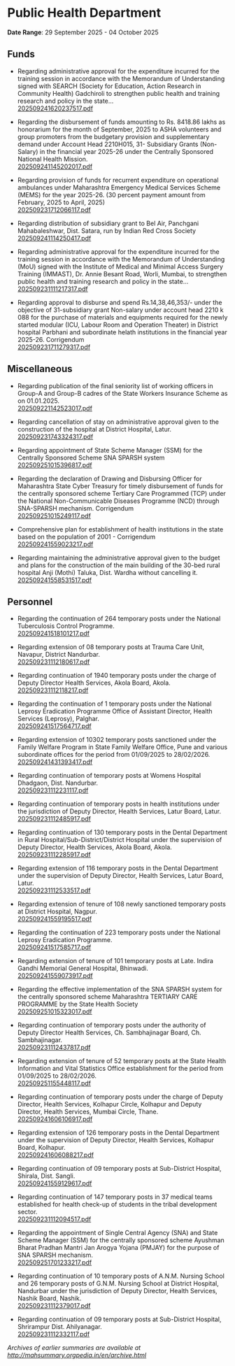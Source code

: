 # Public Health Department

**Date Range**: 29 September 2025 - 04 October 2025


## Funds
- Regarding administrative approval for the expenditure incurred for the training session in accordance with the Memorandum of Understanding signed with SEARCH (Society for Education, Action  Research in Community Health) Gadchiroli to strengthen public health and training research and policy in the state...\
  [202509241620237517.pdf](https://gr.maharashtra.gov.in/Site/Upload/Government%20Resolutions/English/202509241620237517.pdf)

- Regarding the disbursement of funds amounting to Rs. 8418.86 lakhs as honorarium for the month of September, 2025 to ASHA volunteers and group promoters from the budgetary provision and supplementary demand under Account Head 2210H015, 31- Subsidiary Grants (Non-Salary) in the financial year 2025-26 under the Centrally Sponsored National Health Mission.\
  [202509241145202017.pdf](https://gr.maharashtra.gov.in/Site/Upload/Government%20Resolutions/English/202509241145202017.pdf)

- Regarding provision of funds for recurrent expenditure on operational ambulances under Maharashtra Emergency Medical Services Scheme (MEMS) for the year 2025-26. (30 percent payment amount from February, 2025 to April, 2025)\
  [202509231712066117.pdf](https://gr.maharashtra.gov.in/Site/Upload/Government%20Resolutions/English/202509231712066117.pdf)

- Regarding distribution of subsidiary grant to Bel Air, Panchgani Mahabaleshwar, Dist. Satara, run by Indian Red Cross Society\
  [202509241114250417.pdf](https://gr.maharashtra.gov.in/Site/Upload/Government%20Resolutions/English/202509241114250417.pdf)

- Regarding administrative approval for the expenditure incurred for the training session in accordance with the Memorandum of Understanding (MoU) signed with the Institute of Medical and Minimal Access Surgery Training (IMMAST), Dr. Annie Besant Road, Worli, Mumbai, to strengthen public health and training research and policy in the state...\
  [202509231111217317.pdf](https://gr.maharashtra.gov.in/Site/Upload/Government%20Resolutions/English/202509231111217317....pdf)

- Regarding approval to disburse and spend Rs.14,38,46,353/- under the objective of 31-subsidiary grant Non-salary under account head 2210 k 088 for the purchase of materials and equipments required for the newly started modular (ICU, Labour Room and Operation Theater) in District hospital Parbhani and subordinate helath institutions in the financial year 2025-26. Corrigendum\
  [202509231711279317.pdf](https://gr.maharashtra.gov.in/Site/Upload/Government%20Resolutions/English/202509231711279317.pdf)

## Miscellaneous
- Regarding publication of the final seniority list of working officers in Group-A and Group-B cadres of the State Workers Insurance Scheme as on 01.01.2025.\
  [202509221142523017.pdf](https://gr.maharashtra.gov.in/Site/Upload/Government%20Resolutions/English/202509221142523017.....pdf)

- Regarding cancellation of stay on administrative approval given to the construction of the hospital at District Hospital, Latur.\
  [202509231743324317.pdf](https://gr.maharashtra.gov.in/Site/Upload/Government%20Resolutions/English/202509231743324317.pdf)

- Regarding appointment of State Scheme Manager (SSM) for the Centrally Sponsored Scheme SNA SPARSH system\
  [202509251015396817.pdf](https://gr.maharashtra.gov.in/Site/Upload/Government%20Resolutions/English/202509251015396817.pdf)

- Regarding the declaration of Drawing and Disbursing Officer for Maharashtra State Cyber Treasury for timely disbursement of funds for the centrally sponsored scheme Tertiary Care Programmed (TCP) under the National Non-Communicable Diseases Programme (NCD) through SNA-SPARSH mechanism. Corrigendum\
  [202509251015249117.pdf](https://gr.maharashtra.gov.in/Site/Upload/Government%20Resolutions/English/202509251015249117.pdf)

- Comprehensive plan for establishment of health institutions in the state based on the population of 2001 - Corrigendum\
  [202509241559023217.pdf](https://gr.maharashtra.gov.in/Site/Upload/Government%20Resolutions/English/202509241559023217.pdf)

- Regarding maintaining the administrative approval given to the budget and plans for the construction of the main building of the 30-bed rural hospital Anji (Mothi) Taluka, Dist. Wardha without cancelling it.\
  [202509241558531517.pdf](https://gr.maharashtra.gov.in/Site/Upload/Government%20Resolutions/English/202509241558531517.pdf)

## Personnel
- Regarding the continuation of 264 temporary posts under the National Tuberculosis Control Programme.\
  [202509241518101217.pdf](https://gr.maharashtra.gov.in/Site/Upload/Government%20Resolutions/English/202509241518101217.pdf)

- Regarding extension of 08 temporary posts at Trauma Care Unit, Navapur, District Nandurbar.\
  [202509231112180617.pdf](https://gr.maharashtra.gov.in/Site/Upload/Government%20Resolutions/English/202509231112180617.pdf)

- Regarding continuation of 1940 temporary posts under the charge of Deputy Director Health Services, Akola Board, Akola.\
  [202509231112118217.pdf](https://gr.maharashtra.gov.in/Site/Upload/Government%20Resolutions/English/202509231112118217.pdf)

- Regarding the continuation of 1 temporary posts under the National Leprosy Eradication Programme Office of Assistant  Director, Health Services (Leprosy), Palghar.\
  [202509241517564717.pdf](https://gr.maharashtra.gov.in/Site/Upload/Government%20Resolutions/English/202509241517564717.pdf)

- Regarding extension of 10302 temporary posts sanctioned under the  Family Welfare Program in State Family Welfare Office, Pune and various subordinate offices for the period from 01/09/2025 to 28/02/2026.\
  [202509241431393417.pdf](https://gr.maharashtra.gov.in/Site/Upload/Government%20Resolutions/English/202509241431393417....pdf)

- Regarding continuation of temporary posts at Womens Hospital Dhadgaon, Dist. Nandurbar.\
  [202509231112231117.pdf](https://gr.maharashtra.gov.in/Site/Upload/Government%20Resolutions/English/202509231112231117.pdf)

- Regarding continuation of temporary posts in health institutions under the jurisdiction of Deputy Director, Health Services, Latur Board, Latur.\
  [202509231112485917.pdf](https://gr.maharashtra.gov.in/Site/Upload/Government%20Resolutions/English/202509231112485917.pdf)

- Regarding continuation of 130 temporary posts in the Dental Department in Rural Hospital/Sub-District/District Hospital under the supervision of Deputy Director, Health Services, Akola Board, Akola.\
  [202509231112285917.pdf](https://gr.maharashtra.gov.in/Site/Upload/Government%20Resolutions/English/202509231112285917.pdf)

- Regarding extension of 116 temporary posts in the Dental Department under the supervision of Deputy Director, Health Services, Latur Board, Latur.\
  [202509231112533517.pdf](https://gr.maharashtra.gov.in/Site/Upload/Government%20Resolutions/English/202509231112533517.pdf)

- Regarding extension of tenure of 108 newly sanctioned temporary posts at District Hospital, Nagpur.\
  [202509241559195517.pdf](https://gr.maharashtra.gov.in/Site/Upload/Government%20Resolutions/English/202509241559195517.pdf)

- Regarding the continuation of 223 temporary posts under the National Leprosy Eradication Programme.\
  [202509241517585717.pdf](https://gr.maharashtra.gov.in/Site/Upload/Government%20Resolutions/English/202509241517585717.pdf)

- Regarding extension of tenure of 101 temporary posts at Late. Indira Gandhi Memorial General Hospital, Bhinwadi.\
  [202509241559073917.pdf](https://gr.maharashtra.gov.in/Site/Upload/Government%20Resolutions/English/202509241559073917.pdf)

- Regarding the effective implementation of the SNA SPARSH system for the centrally sponsored scheme Maharashtra TERTIARY CARE PROGRAMME by the State Health Society\
  [202509251015323017.pdf](https://gr.maharashtra.gov.in/Site/Upload/Government%20Resolutions/English/202509251015323017.pdf)

- Regarding continuation of temporary posts under the authority of Deputy Director Health Services, Ch. Sambhajinagar Board, Ch. Sambhajinagar.\
  [202509231112437817.pdf](https://gr.maharashtra.gov.in/Site/Upload/Government%20Resolutions/English/202509231112437817.pdf)

- Regarding extension of tenure of 52 temporary posts at the State Health Information and Vital Statistics Office establishment for the period from 01/09/2025 to 28/02/2026.\
  [202509251155448117.pdf](https://gr.maharashtra.gov.in/Site/Upload/Government%20Resolutions/English/202509251155448117....pdf)

- Regarding continuation of temporary posts under the charge of Deputy Director, Health Services, Kolhapur Circle, Kolhapur and Deputy Director, Health Services, Mumbai Circle, Thane.\
  [202509241606106917.pdf](https://gr.maharashtra.gov.in/Site/Upload/Government%20Resolutions/English/202509241606106917.pdf)

- Regarding extension of 126 temporary posts in the Dental Department under the supervision of Deputy Director, Health Services, Kolhapur Board, Kolhapur.\
  [202509241606088217.pdf](https://gr.maharashtra.gov.in/Site/Upload/Government%20Resolutions/English/202509241606088217.pdf)

- Regarding continuation of 09 temporary posts at Sub-District Hospital, Shirala, Dist. Sangli.\
  [202509241559129617.pdf](https://gr.maharashtra.gov.in/Site/Upload/Government%20Resolutions/English/202509241559129617.pdf)

- Regarding continuation of 147 temporary posts in 37 medical teams established for health check-up of students in the tribal development sector.\
  [202509231112094517.pdf](https://gr.maharashtra.gov.in/Site/Upload/Government%20Resolutions/English/202509231112094517.pdf)

- Regarding the appointment of Single Central Agency (SNA) and State Scheme Manager (SSM) for the centrally sponsored scheme Ayushman Bharat Pradhan Mantri Jan Arogya Yojana (PMJAY) for the purpose of SNA SPARSH mechanism.\
  [202509251701233217.pdf](https://gr.maharashtra.gov.in/Site/Upload/Government%20Resolutions/English/202509251701233217.pdf)

- Regarding continuation of 10 temporary posts of A.N.M. Nursing School and 26 temporary posts of G.N.M. Nursing School at District Hospital, Nandurbar under the jurisdiction of Deputy Director, Health Services, Nashik Board, Nashik.\
  [202509231112379017.pdf](https://gr.maharashtra.gov.in/Site/Upload/Government%20Resolutions/English/202509231112379017.pdf)

- Regarding continuation of 09 temporary posts at Sub-District Hospital, Shrirampur Dist. Ahilyanagar.\
  [202509231112332117.pdf](https://gr.maharashtra.gov.in/Site/Upload/Government%20Resolutions/English/202509231112332117.pdf)


*Archives of earlier summaries are available at http://mahsummary.orgpedia.in/en/archive.html*